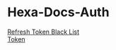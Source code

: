 # Hexa-Docs-Auth

<a href="https://nhnacademy-be8-hexa.github.io/Hexa-Docs-Auth/refreshTokenBlackList.html" target="_blank">
  Refresh Token Black List
</a>

<br>

<a href="https://nhnacademy-be8-hexa.github.io/Hexa-Docs-Auth/token.html" target="_blank">
  Token
</a>
